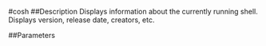 #cosh
##Description
Displays information about the currently running shell. Displays version, 
release date, creators, etc.

##Parameters
